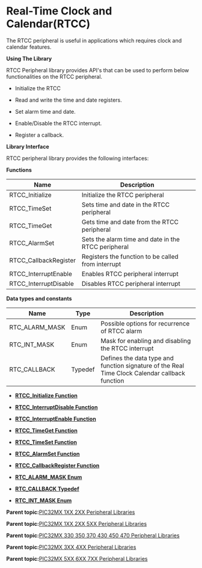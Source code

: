 # Real-Time Clock and Calendar\(RTCC\)

The RTCC peripheral is useful in applications which requires clock and calendar features.

**Using The Library**

RTCC Peripheral library provides API's that can be used to perform below functionalities on the RTCC peripheral.

-   Initialize the RTCC

-   Read and write the time and date registers.

-   Set alarm time and date.

-   Enable/Disable the RTCC interrupt.

-   Register a callback.


**Library Interface**

RTCC peripheral library provides the following interfaces:

**Functions**

|Name|Description|
|----|-----------|
|RTCC\_Initialize|Initialize the RTCC peripheral|
|RTCC\_TimeSet|Sets time and date in the RTCC peripheral|
|RTCC\_TimeGet|Gets time and date from the RTCC peripheral|
|RTCC\_AlarmSet|Sets the alarm time and date in the RTCC peripheral|
|RTCC\_CallbackRegister|Registers the function to be called from interrupt|
|RTCC\_InterruptEnable|Enables RTCC peripheral interrupt|
|RTCC\_InterruptDisable|Disables RTCC peripheral interrupt|

**Data types and constants**

|Name|Type|Description|
|----|----|-----------|
|RTC\_ALARM\_MASK|Enum|Possible options for recurrence of RTCC alarm|
|RTC\_INT\_MASK|Enum|Mask for enabling and disabling the RTCC interrupt|
|RTC\_CALLBACK|Typedef|Defines the data type and function signature of the Real Time Clock Calendar callback function|

-   **[RTCC\_Initialize Function](GUID-0A9A552C-A6DB-4270-8789-6844C5AB5520.md)**  

-   **[RTCC\_InterruptDisable Function](GUID-6C787329-A893-4E65-80EC-C8ACCB1EFC87.md)**  

-   **[RTCC\_InterruptEnable Function](GUID-C7A8A113-A2BF-4341-8627-C11C08CF6E0C.md)**  

-   **[RTCC\_TimeGet Function](GUID-6445600B-4326-4EBE-880F-05421C8EE8ED.md)**  

-   **[RTCC\_TimeSet Function](GUID-19F5FA3A-E889-4DA7-A2BE-B5F31CF90A08.md)**  

-   **[RTCC\_AlarmSet Function](GUID-2B380324-71EE-467E-AEDC-92E93C5F2366.md)**  

-   **[RTCC\_CallbackRegister Function](GUID-5CAE9439-661F-4F01-A030-179FEA250D8A.md)**  

-   **[RTC\_ALARM\_MASK Enum](GUID-6C9FCE05-D8CD-434B-B22A-E6B5D87E8F79.md)**  

-   **[RTC\_CALLBACK Typedef](GUID-95F71CD2-DE45-46BF-B722-D7CFBCB34115.md)**  

-   **[RTC\_INT\_MASK Enum](GUID-24F98CC6-BCE7-4256-89A5-781476BD98D6.md)**  


**Parent topic:**[PIC32MX 1XX 2XX Peripheral Libraries](GUID-DD9F92A3-1B1F-4068-A4CC-C71672A1BF54.md)

**Parent topic:**[PIC32MX 1XX 2XX 5XX Peripheral Libraries](GUID-232A3DC0-B096-45AA-9430-33A2C9BA694A.md)

**Parent topic:**[PIC32MX 330 350 370 430 450 470 Peripheral Libraries](GUID-4F5C226F-136E-4C6B-8A7F-0DF12557C7F8.md)

**Parent topic:**[PIC32MX 3XX 4XX Peripheral Libraries](GUID-2C79235F-A27F-4622-BBDA-943C35FD7940.md)

**Parent topic:**[PIC32MX 5XX 6XX 7XX Peripheral Libraries](GUID-91DC3697-58A9-4E5B-95DE-F4B08BA9C8DD.md)

